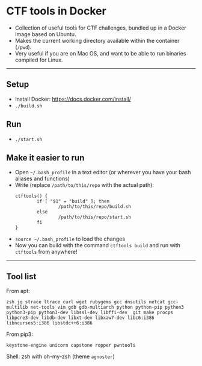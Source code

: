 # CTF tools in Docker

- Collection of useful tools for CTF challenges, bundled up in a Docker image based on Ubuntu.
- Makes the current working directory available within the container (`/pwd`).
- Very useful if you are on Mac OS, and want to be able to run binaries compiled for Linux.

---

## Setup
- Install Docker: https://docs.docker.com/install/
- `./build.sh`

## Run 
- `./start.sh`

## Make it easier to run 
- Open `~/.bash_profile` in a text editor (or wherever you have your bash aliases and functions)
- Write (replace `/path/to/this/repo` with the actual path):
    ```
    ctftools() {
            if [ "$1" = "build" ]; then
                    /path/to/this/repo/build.sh
            else
                    /path/to/this/repo/start.sh
            fi
    }
    ```
- `source ~/.bash_profile` to load the changes
- Now you can build with the command `ctftools build` and run with `ctftools` from anywhere!

---

## Tool list
From apt: 
```
zsh jq strace ltrace curl wget rubygems gcc dnsutils netcat gcc-multilib net-tools vim gdb gdb-multiarch python python-pip python3 python3-pip python3-dev libssl-dev libffi-dev  git make procps libpcre3-dev libdb-dev libxt-dev libxaw7-dev libc6:i386 libncurses5:i386 libstdc++6:i386
```

From pip3:
```
keystone-engine unicorn capstone ropper pwntools
```

Shell: zsh with oh-my-zsh (theme `agnoster`)